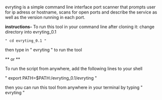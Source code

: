 evryting is a simple command line interface port scanner that prompts user for ip adress or hostname, scans for open ports and describe the service as well as the version running in each port.

**instructions-**
  To run this tool in your command line after cloning it:  change directory into evryting_0.1 
  
    " cd evryting_0.1 "    
  
   then type in       " evryting "       to run the tool

   ** or **

To run the script from anywhere, add the following lines to your shell 
 
  " export PATH=$PATH:/evryting_0.1/evryting "         

then you can run this tool from anywhere in your terminal by typing 
"  evryting "

